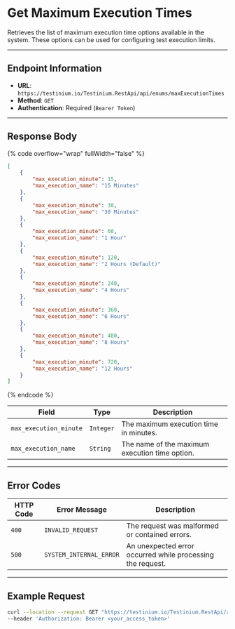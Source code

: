 # Get Maximum Execution Times

Retrieves the list of maximum execution time options available in the system. These options can be used for configuring test execution limits.

***

## Endpoint Information

* **URL**: `https://testinium.io/Testinium.RestApi/api/enums/maxExecutionTimes`
* **Method**: `GET`
* **Authentication**: Required (`Bearer Token`)

***

## Response Body

{% code overflow="wrap" fullWidth="false" %}
```json
[
    {
        "max_execution_minute": 15,
        "max_execution_name": "15 Minutes"
    },
    {
        "max_execution_minute": 30,
        "max_execution_name": "30 Minutes"
    },
    {
        "max_execution_minute": 60,
        "max_execution_name": "1 Hour"
    },
    {
        "max_execution_minute": 120,
        "max_execution_name": "2 Hours (Default)"
    },
    {
        "max_execution_minute": 240,
        "max_execution_name": "4 Hours"
    },
    {
        "max_execution_minute": 360,
        "max_execution_name": "6 Hours"
    },
    {
        "max_execution_minute": 480,
        "max_execution_name": "8 Hours"
    },
    {
        "max_execution_minute": 720,
        "max_execution_name": "12 Hours"
    }
]

```
{% endcode %}

| Field                  | Type      | Description                                    |
| ---------------------- | --------- | ---------------------------------------------- |
| `max_execution_minute` | `Integer` | The maximum execution time in minutes.         |
| `max_execution_name`   | `String`  | The name of the maximum execution time option. |

***

## Error Codes

| HTTP Code | Error Message           | Description                                                |
| --------- | ----------------------- | ---------------------------------------------------------- |
| `400`     | `INVALID_REQUEST`       | The request was malformed or contained errors.             |
| `500`     | `SYSTEM_INTERNAL_ERROR` | An unexpected error occurred while processing the request. |

***

## Example Request

```bash
curl --location --request GET "https://testinium.io/Testinium.RestApi/api/enums/maxExecutionTimes" \
--header 'Authorization: Bearer <your_access_token>'
```

